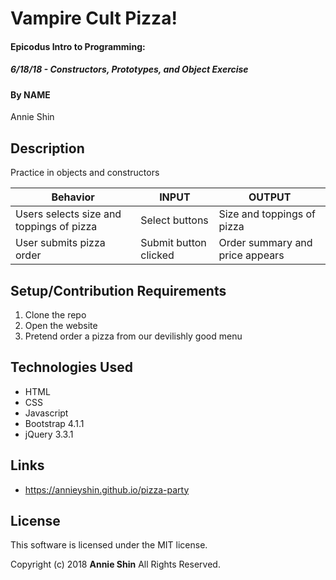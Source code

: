 # Vampire Cult Pizza!

#### Epicodus Intro to Programming:
##### 6/18/18 - Constructors, Prototypes, and Object Exercise

#### By NAME
Annie Shin

## Description

Practice in objects and constructors

| Behavior	| INPUT	| OUTPUT |
| ----------| ----- | -------|
|Users selects size and toppings of pizza | Select buttons | Size and toppings of pizza   
|User submits pizza order| Submit button clicked | Order summary and price appears|


## Setup/Contribution Requirements

1. Clone the repo
1. Open the website
1. Pretend order a pizza from our devilishly good menu

## Technologies Used

* HTML
* CSS
* Javascript
* Bootstrap 4.1.1
* jQuery 3.3.1

## Links

* https://annieyshin.github.io/pizza-party


## License

This software is licensed under the MIT license.

Copyright (c) 2018 **Annie Shin** All Rights Reserved.
